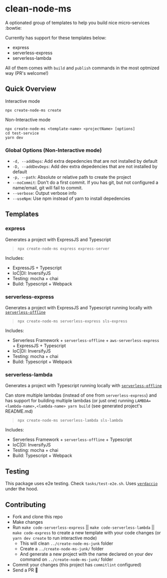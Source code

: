 # clean-node-ms

A optionated group of templates to help you build nice micro-services :bowtie:

Currently has support for these templates below:

- express
- serverless-express
- serverless-lambda

All of them comes with `build` and `publish` commands in the most optmized way (PR's welcome!)

## Quick Overview

Interactive mode

```
npx create-node-ms create
```

Non-Interactive mode

```
npx create-node-ms <template-name> <projectName> [options]
cd test-service
yarn dev
```

### Global Options (Non-Interactive mode)

- `-d, --addDeps`: Add extra depedencies that are not installed by default
- `-D, --addDevDeps`: Add dev extra depedencies that are not installed by default
- `-p, --path`: Absolute or relative path to create the project
- `--noCommit`: Don't do a first commit. If you has git, but not configured a name/email, git will fail to commit.
- `--verbose`: Output verbose info
- `--useNpm`: Use npm instead of yarn to install depedencies

## Templates

### express

Generates a project with ExpressJS and Typescript

> `npx create-node-ms express express-server`

Includes:

- ExpressJS + Typescript
- IoC|DI: InversifyJS
- Testing: mocha + chai
- Build: Typescript + Webpack

### serverless-express

Generates a project with ExpressJS and Typescript running locally with [`serverless-offline`](https://www.serverless.com/plugins/serverless-offline)

> `npx create-node-ms serverless-express sls-express`

Includes:

- Serverless Framework + `serverless-offline` + `aws-serverless-express` + ExpressJS + Typescript
- IoC|DI: InversifyJS
- Testing: mocha + chai
- Build: Typescript + Webpack

### serverless-lambda

Generates a project with Typescript running locally with [`serverless-offline`](https://www.serverless.com/plugins/serverless-offline)

Can store multiple lambdas (instead of one from `serverless-express`) and has support for building multiple lambdas (or just one) running `LAMBDA=<lambda-name>,<lambda-name> yarn build` (see generated project's README.md)

> `npx create-node-ms serverless-lambda sls-lambda`

Includes:

- Serverless Framework + `serverless-offline` + Typescript
- IoC|DI: InversifyJS
- Testing: mocha + chai
- Build: Typescript + Webpack

## Testing

This package uses e2e testing. Check `tasks/test-e2e.sh`. Uses [`verdaccio`](https://github.com/verdaccio/verdaccio) under the hood.

## Contributing

- Fork and clone this repo
- Make changes
- Run `make code-serverless-express` || `make code-serverless-lambda` || `make code-express` to create a new template with your code changes (or `yarn dev create` to run interactive mode)
  - This will clean `../create-node-ms-junk` folder
  - Create a `../create-node-ms-junk/` folder
  - And generate a new project with the name declared on your dev command on `../create-node-ms-junk/` folder
- Commit your changes (this project has `commitlint` configured)
- Send a PR :rocket:

